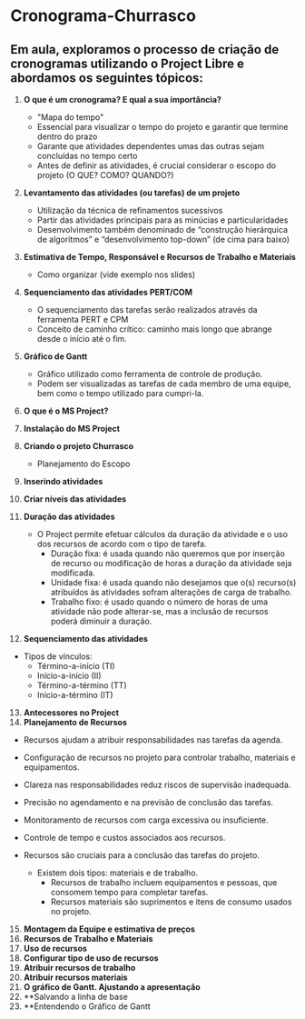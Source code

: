 # Cronograma-Churrasco

## Em aula, exploramos o processo de criação de cronogramas utilizando o Project Libre e abordamos os seguintes tópicos:

1. **O que é um cronograma? E qual a sua importância?**
   - "Mapa do tempo"
   - Essencial para visualizar o tempo do projeto e garantir que termine dentro do prazo
   - Garante que atividades dependentes umas das outras sejam concluídas no tempo certo
   - Antes de definir as atividades, é crucial considerar o escopo do projeto (O QUE? COMO? QUANDO?)

2. **Levantamento das atividades (ou tarefas) de um projeto**
   - Utilização da técnica de refinamentos sucessivos
   - Partir das atividades principais para as minúcias e particularidades
   - Desenvolvimento também denominado de “construção hierárquica de algoritmos” e “desenvolvimento top-down” (de cima para baixo)

3. **Estimativa de Tempo, Responsável e Recursos de Trabalho e Materiais**
   - Como organizar (vide exemplo nos slides)

4. **Sequenciamento das atividades PERT/COM**
   - O sequenciamento das tarefas serão realizados através da ferramenta PERT e CPM
   - Conceito de caminho crítico: caminho mais longo que abrange desde o início até o fim.

5. **Gráfico de Gantt**
   - Gráfico utilizado como ferramenta de controle de produção.
   - Podem ser visualizadas as tarefas de cada membro de uma equipe, bem como o tempo utilizado para cumpri-la.

6. **O que é o MS Project?**
7. **Instalação do MS Project**
8. **Criando o projeto Churrasco**
   - Planejamento do Escopo

9. **Inserindo atividades**
10. **Criar níveis das atividades**
11. **Duração das atividades**
      - O Project permite efetuar cálculos da duração da atividade e o uso dos
         recursos de acordo com o tipo de tarefa.
         - Duração fixa: é usada quando não queremos que por inserção de
            recurso ou modificação de horas a duração da atividade seja
            modificada.
         - Unidade fixa: é usada quando não desejamos que o(s) recurso(s)
            atribuídos às atividades sofram alterações de carga de trabalho.
         - Trabalho fixo: é usado quando o número de horas de uma atividade
            não pode alterar-se, mas a inclusão de recursos poderá diminuir a
            duração.

12. **Sequenciamento das atividades**
   - Tipos de vínculos: 
      - Término-a-início (TI)
      - Início-a-início (II)
      - Término-a-término (TT)
      - Início-a-término (IT)
13. **Antecessores no Project**
14. **Planejamento de Recursos**
   - Recursos ajudam a atribuir responsabilidades nas tarefas da agenda.
   - Configuração de recursos no projeto para controlar trabalho, materiais e equipamentos.
   - Clareza nas responsabilidades reduz riscos de supervisão inadequada.
   - Precisão no agendamento e na previsão de conclusão das tarefas.
   - Monitoramento de recursos com carga excessiva ou insuficiente.
   - Controle de tempo e custos associados aos recursos.

   - Recursos são cruciais para a conclusão das tarefas do projeto.
      - Existem dois tipos: materiais e de trabalho.
         - Recursos de trabalho incluem equipamentos e pessoas, que consomem tempo para completar tarefas.
         - Recursos materiais são suprimentos e itens de consumo usados no projeto.
         
15. **Montagem da Equipe e estimativa de preços**
16. **Recursos de Trabalho e Materiais**
17. **Uso de recursos**
18. **Configurar tipo de uso de recursos**
19. **Atribuir recursos de trabalho**
20. **Atribuir recursos materiais**
21. **O gráfico de Gantt. Ajustando a apresentação**
22. **Salvando a linha de base
23. **Entendendo o Gráfico de Gantt

